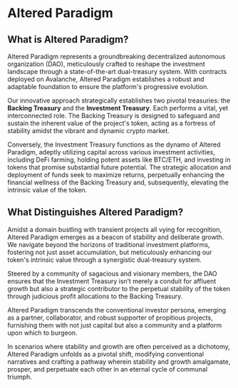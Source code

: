 # Altered Paradigm

## What is Altered Paradigm?

Altered Paradigm represents a groundbreaking decentralized autonomous organization (DAO), meticulously crafted to reshape the investment landscape through a state-of-the-art dual-treasury system. With contracts deployed on Avalanche, Altered Paradigm establishes a robust and adaptable foundation to ensure the platform's progressive evolution.

Our innovative approach strategically establishes two pivotal treasuries: the **Backing Treasury** and the **Investment Treasury**. Each performs a vital, yet interconnected role. The Backing Treasury is designed to safeguard and sustain the inherent value of the project's token, acting as a fortress of stability amidst the vibrant and dynamic crypto market.

Conversely, the Investment Treasury functions as the dynamo of Altered Paradigm, adeptly utilizing capital across various investment activities, including DeFi farming, holding potent assets like BTC/ETH, and investing in tokens that promise substantial future potential. The strategic allocation and deployment of funds seek to maximize returns, perpetually enhancing the financial wellness of the Backing Treasury and, subsequently, elevating the intrinsic value of the token.

## What Distinguishes Altered Paradigm?

Amidst a domain bustling with transient projects all vying for recognition, Altered Paradigm emerges as a beacon of stability and deliberate growth. We navigate beyond the horizons of traditional investment platforms, fostering not just asset accumulation, but meticulously enhancing our token's intrinsic value through a synergistic dual-treasury system.

Steered by a community of sagacious and visionary members, the DAO ensures that the Investment Treasury isn’t merely a conduit for affluent growth but also a strategic contributor to the perpetual stability of the token through judicious profit allocations to the Backing Treasury.

Altered Paradigm transcends the conventional investor persona, emerging as a partner, collaborator, and robust supporter of propitious projects, furnishing them with not just capital but also a community and a platform upon which to burgeon.

In scenarios where stability and growth are often perceived as a dichotomy, Altered Paradigm unfolds as a pivotal shift, modifying conventional narratives and crafting a pathway wherein stability and growth amalgamate, prosper, and perpetuate each other in an eternal cycle of communal triumph.
